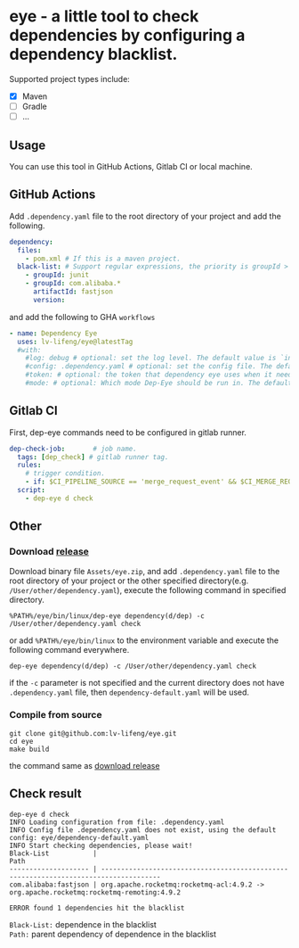 # eye - a little tool to check dependencies by configuring a dependency blacklist.
 
Supported project types include:
- [x] Maven
- [ ] Gradle
- [ ] ...  

## Usage
You can use this tool in GitHub Actions, Gitlab CI or local machine.


## GitHub Actions
Add `.dependency.yaml` file to the root directory of your project and add the following.
```yaml
dependency:
  files:
    - pom.xml # If this is a maven project.
  black-list: # Support regular expressions, the priority is groupId > artifactId > version
    - groupId: junit
    - groupId: com.alibaba.*
      artifactId: fastjson
      version:
```
and add the following to GHA `workflows`
```yaml
- name: Dependency Eye
  uses: lv-lifeng/eye@latestTag
  #with:
    #log: debug # optional: set the log level. The default value is `info`.
    #config: .dependency.yaml # optional: set the config file. The default value is `.dependency.yaml`.
    #token: # optional: the token that dependency eye uses when it needs to comment on the pull request. Set to empty ("") to disable commenting on pull request. The default value is ${{ github.token }}
    #mode: # optional: Which mode Dep-Eye should be run in. The default value is `check`.
```
## Gitlab CI
First, dep-eye commands need to be configured in gitlab runner.
```yaml
dep-check-job:       # job name.
  tags: [dep_check] # gitlab runner tag.
  rules:
    # trigger condition.
    - if: $CI_PIPELINE_SOURCE == 'merge_request_event' && $CI_MERGE_REQUEST_TARGET_BRANCH_NAME == 'main'
  script:
    - dep-eye d check
```

## Other
### Download [release](https://github.com/lv-lifeng/eye/releases)
Download binary file `Assets/eye.zip`, and add `.dependency.yaml` file to the root directory of your project or the other specified directory(e.g. `/User/other/dependency.yaml`), execute the following command in specified directory.
```shell
%PATH%/eye/bin/linux/dep-eye dependency(d/dep) -c /User/other/dependency.yaml check
```
or add `%PATH%/eye/bin/linux` to the environment variable and execute the following command everywhere.
```shell
dep-eye dependency(d/dep) -c /User/other/dependency.yaml check
```
if the `-c` parameter is not specified and the current directory does not have `.dependency.yaml` file, then `dependency-default.yaml` will be used.

### Compile from source
```shell
git clone git@github.com:lv-lifeng/eye.git
cd eye
make build 
```
the command same as [download release](#download-releasehttpsgithubcomlv-lifengeyereleases)

## Check result
```shell
dep-eye d check
INFO Loading configuration from file: .dependency.yaml 
INFO Config file .dependency.yaml does not exist, using the default config: eye/dependency-default.yaml 
INFO Start checking dependencies, please wait!    
Black-List           |                                                                                  Path
-------------------- | -------------------------------------------------------------------------------------
com.alibaba:fastjson | org.apache.rocketmq:rocketmq-acl:4.9.2 -> org.apache.rocketmq:rocketmq-remoting:4.9.2

ERROR found 1 dependencies hit the blacklist 
```
`Black-List:` dependence in the blacklist  
`Path:` parent dependency of dependence in the blacklist
